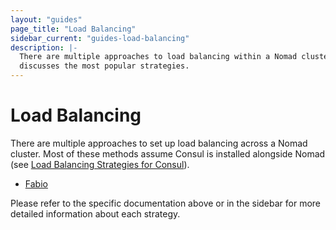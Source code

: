 ```yaml
---
layout: "guides"
page_title: "Load Balancing"
sidebar_current: "guides-load-balancing"
description: |-
  There are multiple approaches to load balancing within a Nomad cluster. This
  discusses the most popular strategies.
---
```


# Load Balancing

There are multiple approaches to set up load balancing across a Nomad cluster.
Most of these methods assume Consul is installed alongside Nomad (see [Load
Balancing Strategies for
Consul](https://www.hashicorp.com/blog/load-balancing-strategies-for-consul)).

- [Fabio](/guides/load-balancing/fabio.html)

Please refer to the specific documentation above or in the sidebar for more
detailed information about each strategy.
